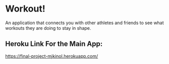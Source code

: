 # Workout!

An application that connects you with other athletes and friends to see what workouts they are doing to stay in shape.

## Heroku Link For the Main App:
https://final-project-mjkinol.herokuapp.com/
